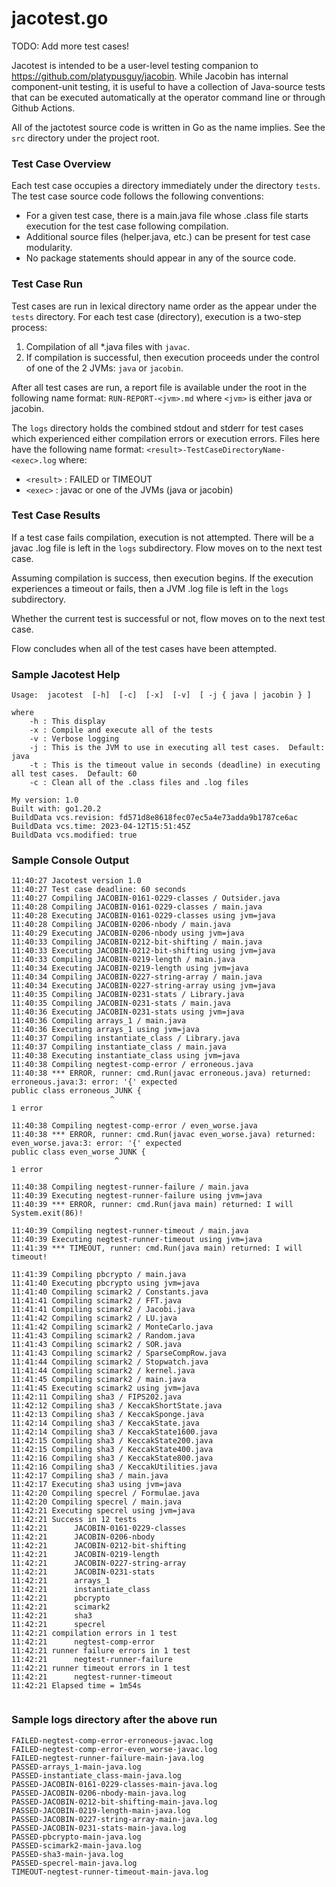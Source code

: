 # jacotest.go

TODO: Add more test cases!

Jacotest is intended to be a user-level testing companion to https://github.com/platypusguy/jacobin. 
While Jacobin has internal component-unit testing, it is useful to have a collection of Java-source tests that can be executed automatically 
at the operator command line or through Github Actions.

All of the jactotest source code is written in Go as the name implies.  See the ```src``` directory under the project root.

### Test Case Overview

Each test case occupies a directory immediately under the directory ```tests```.  The test case source code follows the following conventions:
* For a given test case, there is a main.java file whose .class file starts execution for the test case following compilation.
* Additional source files (helper.java, etc.) can be present for test case modularity.
* No package statements should appear in any of the source code.

### Test Case Run

Test cases are run in lexical directory name order as the appear under the ```tests``` directory.  For each test case (directory), execution is a two-step process:
1) Compilation of all *.java files with ```javac```.
2) If compilation is successful, then execution proceeds under the control of one of the 2 JVMs: ```java``` or ```jacobin```.

After all test cases are run, a report file is available under the root in the following name format: ```RUN-REPORT-<jvm>.md``` where ```<jvm>``` is either java or jacobin. 

The ```logs``` directory holds the combined stdout and stderr for test cases which experienced either compilation errors or execution errors.  Files here have the following name format: ```<result>-TestCaseDirectoryName-<exec>.log``` where:
* ```<result>``` : FAILED or TIMEOUT
* ```<exec>``` : javac or one of the JVMs (java or jacobin)

### Test Case Results

If a test case fails compilation, execution is not attempted.  There will be a javac .log file is left in the ```logs``` subdirectory.  Flow moves on to the next test case.

Assuming compilation is success, then execution begins.  If the execution experiences a timeout or fails, then a JVM .log file is left in the ```logs``` subdirectory.  

Whether the current test is successful or not, flow moves on to the next test case.  

Flow concludes when all of the test cases have been attempted.

### Sample Jacotest Help

```
Usage:  jacotest  [-h]  [-c]  [-x]  [-v]  [ -j { java | jacobin } ]

where
	-h : This display
	-x : Compile and execute all of the tests
	-v : Verbose logging
	-j : This is the JVM to use in executing all test cases.  Default: java
	-t : This is the timeout value in seconds (deadline) in executing all test cases.  Default: 60
	-c : Clean all of the .class files and .log files

My version: 1.0
Built with: go1.20.2
BuildData vcs.revision: fd571d8e8618fec07ec5a4e73adda9b1787ce6ac
BuildData vcs.time: 2023-04-12T15:51:45Z
BuildData vcs.modified: true

```

### Sample Console Output

```
11:40:27 Jacotest version 1.0
11:40:27 Test case deadline: 60 seconds
11:40:27 Compiling JACOBIN-0161-0229-classes / Outsider.java
11:40:28 Compiling JACOBIN-0161-0229-classes / main.java
11:40:28 Executing JACOBIN-0161-0229-classes using jvm=java
11:40:28 Compiling JACOBIN-0206-nbody / main.java
11:40:29 Executing JACOBIN-0206-nbody using jvm=java
11:40:33 Compiling JACOBIN-0212-bit-shifting / main.java
11:40:33 Executing JACOBIN-0212-bit-shifting using jvm=java
11:40:33 Compiling JACOBIN-0219-length / main.java
11:40:34 Executing JACOBIN-0219-length using jvm=java
11:40:34 Compiling JACOBIN-0227-string-array / main.java
11:40:34 Executing JACOBIN-0227-string-array using jvm=java
11:40:35 Compiling JACOBIN-0231-stats / Library.java
11:40:35 Compiling JACOBIN-0231-stats / main.java
11:40:36 Executing JACOBIN-0231-stats using jvm=java
11:40:36 Compiling arrays_1 / main.java
11:40:36 Executing arrays_1 using jvm=java
11:40:37 Compiling instantiate_class / Library.java
11:40:37 Compiling instantiate_class / main.java
11:40:38 Executing instantiate_class using jvm=java
11:40:38 Compiling negtest-comp-error / erroneous.java
11:40:38 *** ERROR, runner: cmd.Run(javac erroneous.java) returned: erroneous.java:3: error: '{' expected
public class erroneous JUNK {
                      ^
1 error

11:40:38 Compiling negtest-comp-error / even_worse.java
11:40:38 *** ERROR, runner: cmd.Run(javac even_worse.java) returned: even_worse.java:3: error: '{' expected
public class even_worse JUNK {
                       ^
1 error

11:40:38 Compiling negtest-runner-failure / main.java
11:40:39 Executing negtest-runner-failure using jvm=java
11:40:39 *** ERROR, runner: cmd.Run(java main) returned: I will System.exit(86)!

11:40:39 Compiling negtest-runner-timeout / main.java
11:40:39 Executing negtest-runner-timeout using jvm=java
11:41:39 *** TIMEOUT, runner: cmd.Run(java main) returned: I will timeout!

11:41:39 Compiling pbcrypto / main.java
11:41:40 Executing pbcrypto using jvm=java
11:41:40 Compiling scimark2 / Constants.java
11:41:41 Compiling scimark2 / FFT.java
11:41:41 Compiling scimark2 / Jacobi.java
11:41:42 Compiling scimark2 / LU.java
11:41:42 Compiling scimark2 / MonteCarlo.java
11:41:43 Compiling scimark2 / Random.java
11:41:43 Compiling scimark2 / SOR.java
11:41:43 Compiling scimark2 / SparseCompRow.java
11:41:44 Compiling scimark2 / Stopwatch.java
11:41:44 Compiling scimark2 / kernel.java
11:41:45 Compiling scimark2 / main.java
11:41:45 Executing scimark2 using jvm=java
11:42:11 Compiling sha3 / FIPS202.java
11:42:12 Compiling sha3 / KeccakShortState.java
11:42:13 Compiling sha3 / KeccakSponge.java
11:42:14 Compiling sha3 / KeccakState.java
11:42:14 Compiling sha3 / KeccakState1600.java
11:42:15 Compiling sha3 / KeccakState200.java
11:42:15 Compiling sha3 / KeccakState400.java
11:42:16 Compiling sha3 / KeccakState800.java
11:42:16 Compiling sha3 / KeccakUtilities.java
11:42:17 Compiling sha3 / main.java
11:42:17 Executing sha3 using jvm=java
11:42:20 Compiling specrel / Formulae.java
11:42:20 Compiling specrel / main.java
11:42:21 Executing specrel using jvm=java
11:42:21 Success in 12 tests
11:42:21      JACOBIN-0161-0229-classes
11:42:21      JACOBIN-0206-nbody
11:42:21      JACOBIN-0212-bit-shifting
11:42:21      JACOBIN-0219-length
11:42:21      JACOBIN-0227-string-array
11:42:21      JACOBIN-0231-stats
11:42:21      arrays_1
11:42:21      instantiate_class
11:42:21      pbcrypto
11:42:21      scimark2
11:42:21      sha3
11:42:21      specrel
11:42:21 compilation errors in 1 test
11:42:21      negtest-comp-error
11:42:21 runner failure errors in 1 test
11:42:21      negtest-runner-failure
11:42:21 runner timeout errors in 1 test
11:42:21      negtest-runner-timeout
11:42:21 Elapsed time = 1m54s


```
### Sample logs directory after the above run
```
FAILED-negtest-comp-error-erroneous-javac.log
FAILED-negtest-comp-error-even_worse-javac.log
FAILED-negtest-runner-failure-main-java.log
PASSED-arrays_1-main-java.log
PASSED-instantiate_class-main-java.log
PASSED-JACOBIN-0161-0229-classes-main-java.log
PASSED-JACOBIN-0206-nbody-main-java.log
PASSED-JACOBIN-0212-bit-shifting-main-java.log
PASSED-JACOBIN-0219-length-main-java.log
PASSED-JACOBIN-0227-string-array-main-java.log
PASSED-JACOBIN-0231-stats-main-java.log
PASSED-pbcrypto-main-java.log
PASSED-scimark2-main-java.log
PASSED-sha3-main-java.log
PASSED-specrel-main-java.log
TIMEOUT-negtest-runner-timeout-main-java.log
```
